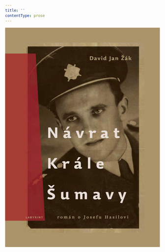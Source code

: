 ```yaml
---
title: ''
contentType: prose
---
```


![obalka_navrat_krale_sumavy.jpg](./resources/obalka_navrat_krale_sum_fmt.jpg)
